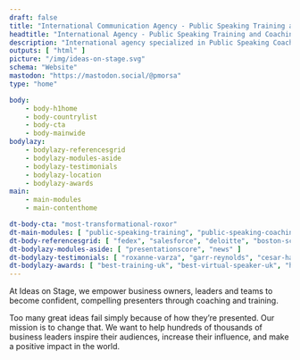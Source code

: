 ```yaml
---
draft: false
title: "International Communication Agency - Public Speaking Training and Coaching"
headtitle: "International Agency - Public Speaking Training and Coaching | UK"
description: "International agency specialized in Public Speaking Coaching and Training and Presentation Creation - United Kingdom"
outputs: [ "html" ]
picture: "/img/ideas-on-stage.svg"
schema: "Website"
mastodon: "https://mastodon.social/@pmorsa"
type: "home"

body:
    - body-h1home
    - body-countrylist
    - body-cta
    - body-mainwide
bodylazy:
    - bodylazy-referencesgrid
    - bodylazy-modules-aside
    - bodylazy-testimonials
    - bodylazy-location
    - bodylazy-awards
main:
    - main-modules
    - main-contenthome

dt-body-cta: "most-transformational-roxor"
dt-main-modules: [ "public-speaking-training", "public-speaking-coaching", "communication-consulting" ]
dt-body-referencesgrid: [ "fedex", "salesforce", "deloitte", "boston-scientific", "google", "disney", "wbg", "ashoka", "lacoste", "business-france", "safran", "colombus-consulting", "edf", "loreal", "pierre-fabre", "insead", "em-lyon", "biogen"  ]
dt-bodylazy-modules-aside: [ "presentationscore", "news" ]
dt-bodylazy-testimonials: [ "roxanne-varza", "garr-reynolds", "cesar-harada", "nicolas-beau", "david-musotte" ]
dt-bodylazy-awards: [ "best-training-uk", "best-virtual-speaker-uk", "highly-commended-book-uk", "outstanding-provider-uk" ]
---
```


 At Ideas on Stage, we empower business owners, leaders and teams to become confident, compelling presenters through coaching and training.

Too many great ideas fail simply because of how they’re presented. Our mission is to change that. We want to help hundreds of thousands of business leaders inspire their audiences, increase their influence, and make a positive impact in the world.
